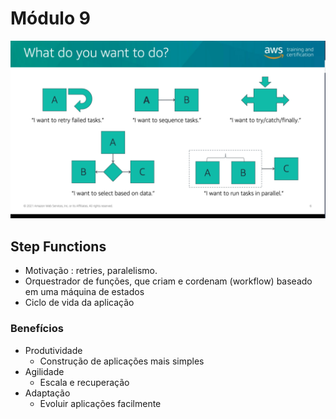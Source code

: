 # Módulo 9
![picture 3](images/e14dbcc1138e174217c5e57f097fb2349713cb8cfb07276e69b2c87b18e03d03.png)  

## Step Functions
- Motivação : retries, paralelismo. 
- Orquestrador de funções, que criam e cordenam (workflow) baseado em uma máquina de estados
- Ciclo de vida da aplicação

### Benefícios
- Produtividade
  - Construção de aplicações mais simples
- Agilidade
  - Escala e recuperação
- Adaptação
  - Evoluir aplicações facilmente